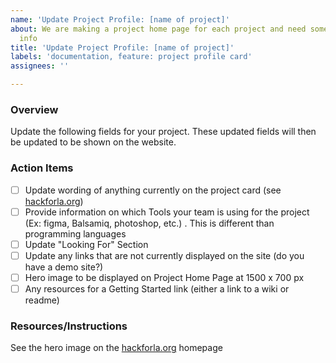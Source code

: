 ```yaml
---
name: 'Update Project Profile: [name of project]'
about: We are making a project home page for each project and need some additional
  info
title: 'Update Project Profile: [name of project]'
labels: 'documentation, feature: project profile card'
assignees: ''

---
```


### Overview
Update the following fields for your project. These updated fields will then be updated to be shown on the website.

### Action Items
- [ ] Update wording of anything currently on the project card (see [hackforla.org](https://www.hackforla.org/))
- [ ] Provide information on which Tools your team is using for the project (Ex: figma, Balsamiq, photoshop, etc.) . This is different than programming languages
- [ ] Update "Looking For" Section
- [ ] Update any links that are not currently displayed on the site (do you have a demo site?)
- [ ] Hero image to be displayed on Project Home Page at 1500 x 700 px
- [ ] Any resources for a Getting Started link (either a link to a wiki or readme)

### Resources/Instructions
See the hero image on the [hackforla.org](https://www.hackforla.org/) homepage
